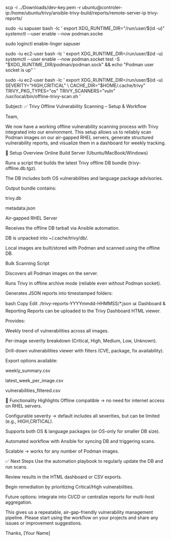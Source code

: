 scp -i ../Downloads/dev-key.pem -r ubuntu@controler-ip:/home/ubuntu/trivy/ansible-trivy-build/reports/remote-server-ip trivy-reports/

sudo -iu sapuser bash -lc '
  export XDG_RUNTIME_DIR="/run/user/$(id -u)"
  systemctl --user enable --now podman.socke


sudo loginctl enable-linger sapuser

sudo -iu ec2-user bash -lc '
  export XDG_RUNTIME_DIR=/run/user/$(id -u)
  systemctl --user enable --now podman.socket
  test -S "$XDG_RUNTIME_DIR/podman/podman.sock" && echo "Podman user socket is up"
'

sudo -iu ec2-user bash -lc '
  export XDG_RUNTIME_DIR=/run/user/$(id -u)
  SEVERITY="HIGH,CRITICAL" \
  CACHE_DIR="$HOME/.cache/trivy" \
  TRIVY_PKG_TYPES="os" TRIVY_SCANNERS="vuln" \
  /usr/local/bin/offline-trivy-scan.sh
'

Subject: ✅ Trivy Offline Vulnerability Scanning – Setup & Workflow

Team,

We now have a working offline vulnerability scanning process with Trivy integrated into our environment. This setup allows us to reliably scan Podman images on our air-gapped RHEL servers, generate structured vulnerability reports, and visualize them in a dashboard for weekly tracking.

🔧 Setup Overview
Online Build Server (Ubuntu/MacBook/Windows)

Runs a script that builds the latest Trivy offline DB bundle (trivy-offline.db.tgz).

The DB includes both OS vulnerabilities and language package advisories.

Output bundle contains:

trivy.db

metadata.json

Air-gapped RHEL Server

Receives the offline DB tarball via Ansible automation.

DB is unpacked into ~/.cache/trivy/db/.

Local images are built/stored with Podman and scanned using the offline DB.

Bulk Scanning Script

Discovers all Podman images on the server.

Runs Trivy in offline archive mode (reliable even without Podman socket).

Generates JSON reports into timestamped folders:

bash
Copy
Edit
./trivy-reports-YYYYmmdd-HHMMSS/*.json
📊 Dashboard & Reporting
Reports can be uploaded to the Trivy Dashboard HTML viewer.

Provides:

Weekly trend of vulnerabilities across all images.

Per-image severity breakdown (Critical, High, Medium, Low, Unknown).

Drill-down vulnerabilities viewer with filters (CVE, package, fix availability).

Export options available:

weekly_summary.csv

latest_week_per_image.csv

vulnerabilities_filtered.csv

🚀 Functionality Highlights
Offline compatible → no need for internet access on RHEL servers.

Configurable severity → default includes all severities, but can be limited (e.g., HIGH,CRITICAL).

Supports both OS & language packages (or OS-only for smaller DB size).

Automated workflow with Ansible for syncing DB and triggering scans.

Scalable → works for any number of Podman images.

✅ Next Steps
Use the automation playbook to regularly update the DB and run scans.

Review results in the HTML dashboard or CSV exports.

Begin remediation by prioritizing Critical/High vulnerabilities.

Future options: integrate into CI/CD or centralize reports for multi-host aggregation.

This gives us a repeatable, air-gap-friendly vulnerability management pipeline. Please start using the workflow on your projects and share any issues or improvement suggestions.

Thanks,
[Your Name]